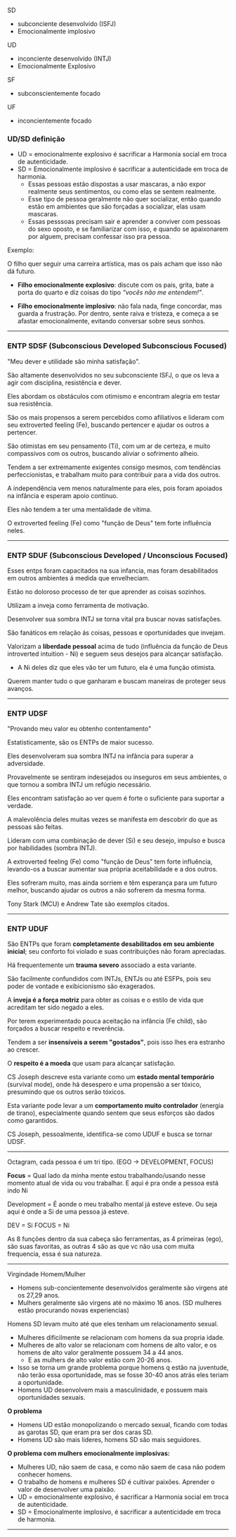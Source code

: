 SD
- subconciente desenvolvido (ISFJ)
- Emocionalmente implosivo

UD 
- inconciente desenvolvido (INTJ) 
- Emocionalmente Explosivo

SF
- subconscientemente focado

UF
- inconcientemente focado

### UD/SD definição
- UD = emocionalmente explosivo é sacrificar a Harmonia social em troca de autenticidade. 
- SD = Emocionalmente implosivo é sacrificar a autenticidade em troca de harmonia. 
	- Essas pessoas estão dispostas a usar mascaras, a não expor realmente seus sentimentos, ou como elas se sentem realmente. 
	- Esse tipo de pessoa geralmente não quer socializar, então quando estão em ambientes que são forçadas a socializar, elas usam mascaras.
	- Essas pesssoas precisam sair e aprender a conviver com pessoas do sexo oposto, e se familiarizar com isso, e quando se apaixonarem por alguem, precisam confessar isso pra pessoa.

Exemplo: 

O filho quer seguir uma carreira artística, mas os pais acham que isso não dá futuro.

- **Filho emocionalmente explosivo**: discute com os pais, grita, bate a porta do quarto e diz coisas do tipo _“vocês não me entendem!”_.
    
- **Filho emocionalmente implosivo**: não fala nada, finge concordar, mas guarda a frustração. Por dentro, sente raiva e tristeza, e começa a se afastar emocionalmente, evitando conversar sobre seus sonhos.

----
### ENTP SDSF (Subconscious Developed Subconscious Focused) 

"Meu dever e utilidade são minha satisfação".

São altamente desenvolvidos no seu subconsciente ISFJ, o que os leva a agir com disciplina, resistência e dever. 

Eles abordam os obstáculos com otimismo e encontram alegria em testar sua resistência. 

São os mais propensos a serem percebidos como afiliativos e lideram com seu extroverted feeling (Fe), buscando pertencer e ajudar os outros a pertencer. 

São otimistas em seu pensamento (Ti), com um ar de certeza, e muito compassivos com os outros, buscando aliviar o sofrimento alheio. 

Tendem a ser extremamente exigentes consigo mesmos, com tendências perfeccionistas, e trabalham muito para contribuir para a vida dos outros. 

A independência vem menos naturalmente para eles, pois foram apoiados na infância e esperam apoio contínuo. 

Eles não tendem a ter uma mentalidade de vítima. 

O extroverted feeling (Fe) como "função de Deus" tem forte influência neles.

---

### ENTP SDUF (Subconscious Developed / Unconscious Focused) 

Esses entps foram capacitados na sua infancia, mas foram desabilitados em outros ambientes á medida que envelheciam. 

Estão no doloroso processo de ter que aprender as coisas sozinhos.

Utilizam a inveja como ferramenta de motivação.

Desenvolver sua sombra INTJ se torna vital pra buscar novas satisfações.

São fanáticos em relação ás coisas, pessoas e oportunidades que invejam.

Valorizam a **liberdade pessoal** acima de tudo (influência da função de Deus introverted intuition - Ni) e seguem seus desejos para alcançar satisfação. 
- A Ni deles diz que eles vão ter um futuro, ela é uma função otimista. 

Querem manter tudo o que ganharam e buscam maneiras de proteger seus avanços.

----
### ENTP UDSF 

"Provando meu valor eu obtenho contentamento"

Estatisticamente, são os ENTPs de maior sucesso. 

Eles desenvolveram sua sombra INTJ na infância para superar a adversidade. 

Provavelmente se sentiram indesejados ou inseguros em seus ambientes, o que tornou a sombra INTJ um refúgio necessário. 

Eles encontram satisfação ao ver quem é forte o suficiente para suportar a verdade. 

A malevolência deles muitas vezes se manifesta em descobrir do que as pessoas são feitas. 

Lideram com uma combinação de dever (Si) e seu desejo, impulso e busca por habilidades (sombra INTJ). 

A extroverted feeling (Fe) como "função de Deus" tem forte influência, levando-os a buscar aumentar sua própria aceitabilidade e a dos outros. 

Eles sofreram muito, mas ainda sorriem e têm esperança para um futuro melhor, buscando ajudar os outros a não sofrerem da mesma forma. 

Tony Stark (MCU) e Andrew Tate são exemplos citados.

---

### ENTP UDUF 

São ENTPs que foram **completamente desabilitados em seu ambiente inicial**; seu conforto foi violado e suas contribuições não foram apreciadas. 

Há frequentemente um **trauma severo** associado a esta variante. 

São facilmente confundidos com INTJs, ENTJs ou até ESFPs, pois seu poder de vontade e exibicionismo são exagerados. 

A **inveja é a força motriz** para obter as coisas e o estilo de vida que acreditam ter sido negado a eles. 

Por terem experimentado pouca aceitação na infância (Fe child), são forçados a buscar respeito e reverência. 

Tendem a ser **insensíveis a serem "gostados"**, pois isso lhes era estranho ao crescer. 

O **respeito é a moeda** que usam para alcançar satisfação. 

CS Joseph descreve esta variante como um **estado mental temporário** (survival mode), onde há desespero e uma propensão a ser tóxico, presumindo que os outros serão tóxicos. 

Esta variante pode levar a um **comportamento muito controlador** (energia de tirano), especialmente quando sentem que seus esforços são dados como garantidos. 

CS Joseph, pessoalmente, identifica-se como UDUF e busca se tornar UDSF.

----

Octagram, cada pessoa é um tri tipo. (EGO -> DEVELOPMENT, FOCUS)

**Focus** = Qual lado da minha mente estou trabalhando/usando nesse momento atual de vida ou vou trabalhar. E aqui é pra onde a pessoa está indo Ni

Development = É aonde o meu trabalho mental já esteve esteve. Ou seja aqui é onde a Si de uma pessoa já esteve.

DEV = Si
FOCUS = Ni 

As 8 funções dentro da sua cabeça são ferramentas, as 4 primeiras (ego), são suas favoritas, as outras 4 são as que vc não usa com muita frequencia, essa é sua natureza. 

----

Virgindade Homem/Mulher
- Homens sub-concientemente desenvolvidos geralmente são virgens até os 27,29 anos.
- Mulhers geralmente são virgens até no máximo 16 anos. (SD mulheres estão procurando novas experiencias)

Homens SD levam muito até que eles tenham um relacionamento sexual. 

- Mulheres dificilmente se relacionam com homens da sua propria idade.
- Mulheres de alto valor se relacionam com homens de alto valor, e os homens de alto valor geralmente possuem 34 a 44 anos. 
	- E as mulhers de alto valor estão com 20-26 anos.
- Isso se torna um grande problema porque homens q estão na juventude, não terão essa oportunidade, mas se fosse 30-40 anos atrás eles teriam a oportunidade.
- Homens UD desenvolvem mais a masculinidade, e possuem mais oportunidades sexuais.

**O problema**
- Homens UD estão monopolizando o mercado sexual, ficando com todas as garotas SD, que eram pra ser dos caras SD.
- Homens UD são mais lideres, homens SD são mais seguidores. 

**O problema com mulhers emocionalmente implosivas:** 
- Mulheres UD, não saem de casa, e como não saem de casa não podem conhecer homens.
- O trabalho de homens e mulheres SD é cultivar paixões. Aprender o valor de desenvolver uma paixão.
- UD = emocionalmente explosivo, é sacrificar a Harmonia social em troca de autenticidade. 
- SD = Emocionalmente implosivo, é sacrificar a autenticidade em troca de harmonia. 

----

